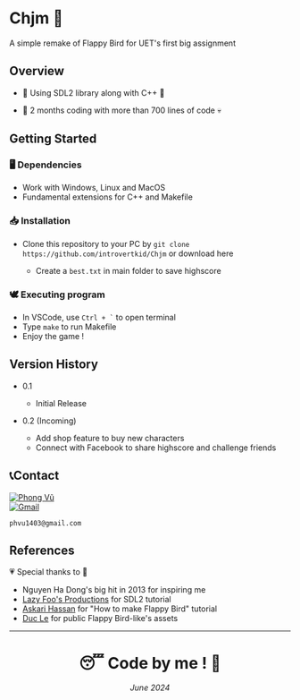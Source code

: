 # Chjm 🐧

A simple remake of Flappy Bird for UET's first big assignment

## Overview

* 📗 Using SDL2 library along with C++ 📘

* 🤖 2 months coding with more than 700 lines of code 💀

## Getting Started

### 🖥️ Dependencies

* Work with Windows, Linux and MacOS
* Fundamental extensions for C++ and Makefile

### 📥 Installation 

* Clone this repository to your PC by  ``` git clone https://github.com/introvertkid/Chjm ``` or download here

    * Create a ``` best.txt ``` in main folder to save highscore


### 🕊️ Executing program

* In VSCode, use ``` Ctrl + ` ``` to open terminal
* Type ```make``` to run Makefile
* Enjoy the game !

## Version History

* 0.1
    * Initial Release

* 0.2 (Incoming)
    * Add shop feature to buy new characters
    * Connect with Facebook to share highscore and challenge friends

## 📞Contact

[![Phong Vũ](https://img.shields.io/badge/Facebook-1877F2?style=for-the-badge&logo=facebook&logoColor=white)](https://www.facebook.com/profile.php?id=100044994040018)
<br><a href = "mailto: phvu1403@gmail.com"><img alt="Gmail" src="https://img.shields.io/badge/Gmail-D14836?style=for-the-badge&logo=gmail&logoColor=white"></a>

```
phvu1403@gmail.com
```

## References
💗 Special thanks to 💖
*  Nguyen Ha Dong's big hit in 2013 for inspiring me
* [Lazy Foo's Productions](https://lazyfoo.net/tutorials/SDL/index.php) for SDL2 tutorial
* [Askari Hassan](https://www.youtube.com/@askarihassan2632) for "How to make Flappy Bird" tutorial 
* [Duc Le](https://github.com/DuCLeK65t) for public Flappy Bird-like's assets

---
<h1 align="center"> 😴 Code by me ! 🛌</h1>
<p align="center"><i>June 2024</i></p>